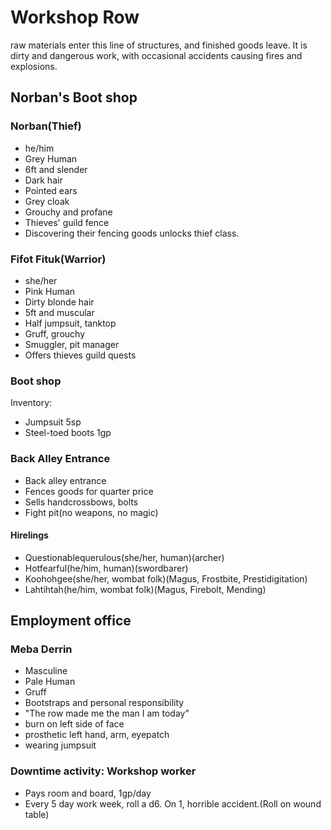 # Workshop Row
raw materials enter this line of structures, and finished goods leave. It is dirty and dangerous work, with occasional accidents causing fires and explosions.

## Norban's Boot shop

### Norban(Thief)
- he/him
- Grey Human
- 6ft and slender
- Dark hair
- Pointed ears
- Grey cloak
- Grouchy and profane
- Thieves' guild fence
- Discovering their fencing goods unlocks thief class.

### Fifot Fituk(Warrior)
- she/her
- Pink Human
- Dirty blonde hair
- 5ft and muscular
- Half jumpsuit, tanktop
- Gruff, grouchy
- Smuggler, pit manager
- Offers thieves guild quests

### Boot shop
Inventory:
- Jumpsuit 5sp
- Steel-toed boots 1gp

### Back Alley Entrance
- Back alley entrance
- Fences goods for quarter price
- Sells handcrossbows, bolts
- Fight pit(no weapons, no magic)

#### Hirelings
- Questionablequerulous(she/her, human)(archer)
- Hotfearful(he/him, human)(swordbarer)
- Koohohgee(she/her, wombat folk)(Magus, Frostbite, Prestidigitation)
- Lahtihtah(he/him, wombat folk)(Magus, Firebolt, Mending)

## Employment office

### Meba Derrin
- Masculine
- Pale Human
- Gruff
- Bootstraps and personal responsibility
- "The row made me the man I am today"
- burn on left side of face
- prosthetic left hand, arm, eyepatch
- wearing jumpsuit

### Downtime activity: Workshop worker
- Pays room and board, 1gp/day
- Every 5 day work week, roll a d6. On 1, horrible accident.(Roll on wound table)